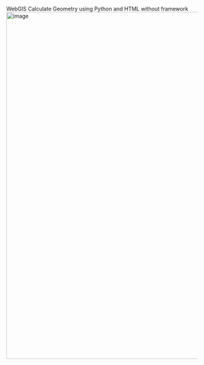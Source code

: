 WebGIS Calculate Geometry using Python and HTML without framework
<img width="1413" height="911" alt="image" src="https://github.com/user-attachments/assets/6eb2bdeb-30be-4633-a0e8-aac9308052fa" />
